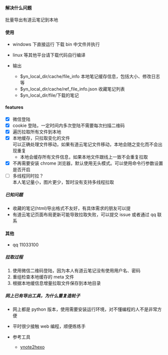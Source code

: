 #### 解决什么问题

批量导出有道云笔记到本地

#### 使用

- windows 下直接运行
  下载 bin 中文件并执行
- linux 等其他平台请下载代码自行编译

- 输出
  - $yn_local_dir/cache/file_info 本地笔记缓存信息，包括大小、修改日志等
  - $yn_local_dir/cache/ref_file_info.json 收藏笔记列表
  - $yn_local_dir/file/下载的笔记

#### features

- [x] 微信登陆
- [x] cookie 登陆，一定时间内多次登陆不需要每次扫描二维码
- [x] 遍历拉取所有文件到本地
- [x] 本地缓存，只拉取变化的文件  
       可以正确处理文件移动，如果有道云笔记文件移动，本地会随之变化而不会出现重复
  - 本地会缓存所有文件信息，如果本地文件跟线上一致不会重复拉取
- [x] 不再需要安装 chrome 浏览器，默认使用无头模式。可以使用命令行参数设置是否开启
- [ ] 多线程同时拉？  
       本人笔记量小，图片更少，暂时没有支持多线程拉取

##### 已知问题

- 收藏的笔记(html)导出格式不友好，有具体需求的朋友可以提
- 有道云笔记页面布局更新可能导致拉取失败，可以提交 issue 或者通过 qq 联系

#### 其他

- qq 11033100

##### 拉取过程

1. 使用微信二维码登陆，因为本人有道云笔记没有使用用户名、密码
2. 重组检查本地缓存的 meta 文件
3. 根据本地缓信息增量拉取文件保存到本地目录

##### 网上已有导出工具，为什么重复造轮子

- 网上都是 python 版本，使用需要安装运行环境，对不懂编程的人不是非常方便
- 平时很少接触 web 编程，顺便练练手

- 参考工具
  - [ynote2hexo](https://github.com/liuyi12138/ynote2hexo)
